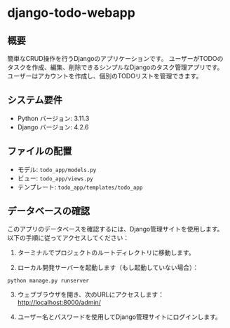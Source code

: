 # django-todo-webapp

## 概要

簡単なCRUD操作を行うDjangoのアプリケーションです。
ユーザーがTODOのタスクを作成、編集、削除できるシンプルなDjangoのタスク管理アプリです。
ユーザーはアカウントを作成し、個別のTODOリストを管理できます。

## システム要件

- Python バージョン: 3.11.3
- Django バージョン: 4.2.6

## ファイルの配置

- モデル: `todo_app/models.py`
- ビュー: `todo_app/views.py`
- テンプレート: `todo_app/templates/todo_app`


## データベースの確認

このアプリのデータベースを確認するには、Django管理サイトを使用します。以下の手順に従ってアクセスしてください：

1. ターミナルでプロジェクトのルートディレクトリに移動します。

2. ローカル開発サーバーを起動します（もし起動していない場合）：
```
python manage.py runserver
```

3. ウェブブラウザを開き、次のURLにアクセスします：[http://localhost:8000/admin/](http://localhost:8000/admin/)

4. ユーザー名とパスワードを使用してDjango管理サイトにログインします。
